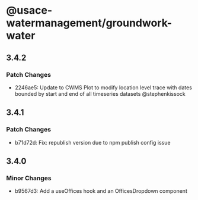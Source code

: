 # @usace-watermanagement/groundwork-water

## 3.4.2

### Patch Changes

- 2246ae5: Update to CWMS Plot to modify location level trace with dates bounded by start and end of all timeseries datasets @stephenkissock

## 3.4.1

### Patch Changes

- b71d72d: Fix: republish version due to npm publish config issue

## 3.4.0

### Minor Changes

- b9567d3: Add a useOffices hook and an OfficesDropdown component
